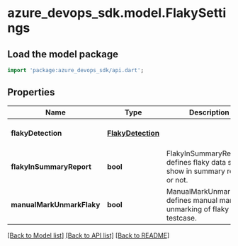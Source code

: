 # azure_devops_sdk.model.FlakySettings

## Load the model package
```dart
import 'package:azure_devops_sdk/api.dart';
```

## Properties
Name | Type | Description | Notes
------------ | ------------- | ------------- | -------------
**flakyDetection** | [**FlakyDetection**](FlakyDetection.md) |  | [optional] [default to null]
**flakyInSummaryReport** | **bool** | FlakyInSummaryReport defines flaky data should show in summary report or not. | [optional] [default to null]
**manualMarkUnmarkFlaky** | **bool** | ManualMarkUnmarkFlaky defines manual marking unmarking of flaky testcase. | [optional] [default to null]

[[Back to Model list]](../README.md#documentation-for-models) [[Back to API list]](../README.md#documentation-for-api-endpoints) [[Back to README]](../README.md)


